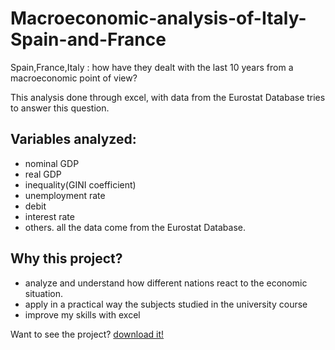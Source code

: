 # Macroeconomic-analysis-of-Italy-Spain-and-France

Spain,France,Italy : how have they dealt with the last 10 years from a macroeconomic point of view?

This analysis done through excel, with data from the  Eurostat Database tries to answer this question.

## Variables analyzed:

- nominal GDP
- real GDP
- inequality(GINI coefficient)
- unemployment rate
- debit
- interest rate
- others. all the data come from the Eurostat Database.

## Why this project?

- analyze and understand how different nations react to the economic situation.
- apply in a practical way the subjects studied in the university course
- improve my skills with excel

Want to see the project? [download it!](https://github.com/EdoPedrocchi/Macroeconomic-analysis-of-Italy-Spain-and-France/blob/main/Italy%2CSpain%2CFrance.xlsx)
